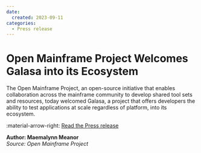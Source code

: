 ```yaml
---
date:
  created: 2023-09-11
categories:
  - Press release
---
```


# Open Mainframe Project Welcomes Galasa into its Ecosystem

The Open Mainframe Project, an open-source initiative that enables collaboration across the mainframe community to develop shared tool sets and resources, today welcomed Galasa, a project that offers developers the ability to test applications at scale regardless of platform, into its ecosystem.

:material-arrow-right: [Read the Press release](https://openmainframeproject.org/announcements/omp-welcomes-galasa-into-its-ecosystem/)

**Author: Maemalynn Meanor**  
*Source: Open Mainframe Project*
